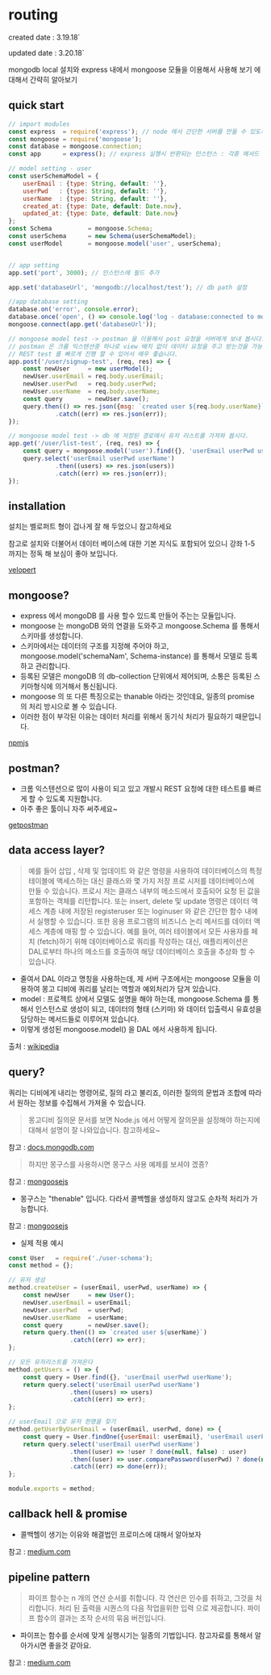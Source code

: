 # routing

created date : 3.19.18`

updated date : 3.20.18`

mongodb local 설치와 express 내에서 mongoose 모듈을 이용해서 사용해 보기 에 대해서 간략히 알아보기

## quick start
```javascript
// import modules
const express  = require('express'); // node 에서 간단한 서버를 만들 수 있도록 도와주는 모듈
const mongoose = require('mongoose');
const database = mongoose.connection;
const app      = express(); // express 실행시 반환되는 인스턴스 : 각종 메서드 들이 내장 되어 있음

// model setting - user
const userSchemaModel = {
	userEmail : {type: String, default: ''},
	userPwd   : {type: String, default: ''},
	userName  : {type: String, default: ''},
	created_at: {type: Date, default: Date.now},
	updated_at: {type: Date, default: Date.now}
};
const Schema          = mongoose.Schema;
const userSchema      = new Schema(userSchemaModel);
const userModel       = mongoose.model('user', userSchema);


// app setting
app.set('port', 3000); // 인스턴스에 필드 추가

app.set('databaseUrl', 'mongodb://localhost/test'); // db path 설정

//app database setting
database.on('error', console.error);
database.once('open', () => console.log('log - database:connected to mongo'));
mongoose.connect(app.get('databaseUrl'));

// mongoose model test -> postman 을 이용해서 post 요청을 서버에게 보내 봅시다.
// postman 은 크롬 익스텐션중 하나로 view 배치 없이 데이터 요청을 주고 받는것을 가능하게 해주는 툴입니다.
// REST test 를 빠르게 진행 할 수 있어서 매우 좋습니다.
app.post('/user/signup-test', (req, res) => {
	const newUser     = new userModel();
	newUser.userEmail = req.body.userEmail;
	newUser.userPwd   = req.body.userPwd;
	newUser.userName  = req.body.userName;
	const query       = newUser.save();
	query.then(() => res.json({msg: `created user ${req.body.userName}`}))
			 .catch((err) => res.json(err));
});

// mongoose model test -> db 에 저장된 경로에서 유저 리스트를 가져와 봅시다.
app.get('/user/list-test', (req, res) => {
	const query = mongoose.model('user').find({}, 'userEmail userPwd userName');
	query.select('userEmail userPwd userName')
			 .then((users) => res.json(users))
			 .catch((err) => res.json(err));
});
```

## installation

설치는 벨로퍼트 형이 겁나게 잘 해 두었으니 참고하세요

참고로 설치와 더불어서 데이터 베이스에 대한 기본 지식도 포함되어 있으니 강좌 1-5 까지는 정독 해 보심이 좋아 보입니다.

[velopert](https://velopert.com/436)

## mongoose?
* express 에서 mongoDB 를 사용 할수 있드록 만들어 주는는  모듈입니다.
* mongoose 는 mongoDB 와의 연결을 도와주고 mongoose.Schema 를 통해서 스키마를 생성합니다.
* 스키마에서는 데이터의 구조를 지정해 주어야 하고, mongoose.model('schemaNam', Schema-instance) 를 통해서 모델로 등록하고 관리합니다. 
* 등록된 모델은 mongoDB 의 db-collection 단위에서 제어되며, 소통은 등록된 스키마형식에 의거해서 통신됩니다.
* mongoose 의 또 다른 특징으로는 thanable 아라는 것인데요, 일종의 promise 의 처리 방시으로 볼 수 있습니다.
* 이러한 점이 부각된 이유는 데이터 처리를 위해서 동기식 처리가 필요하기 때문입니다.

[npmjs](https://www.npmjs.com/package/mongoose)

## postman?
* 크롬 익스텐션으로 많이 사용이 되고 있고 개발시 REST 요청에 대한 테스트를 빠르게 할 수 있도록 지원합니다.
* 아주 좋은 툴이니 자주 써주세요~ 

[getpostman](https://www.getpostman.com/products)


## data access layer?
> 예를 들어 삽입 , 삭제 및 업데이트 와 같은 명령을 사용하여 데이터베이스의 특정 테이블에 액세스하는 대신 클래스와 몇 가지 저장 프로 시저를 데이터베이스에 만들 수 있습니다.
> 프로시 저는 클래스 내부의 메소드에서 호출되어 요청 된 값을 포함하는 객체를 리턴합니다.
> 또는 insert, delete 및 update 명령은 데이터 액세스 계층 내에 저장된 registeruser 또는 loginuser 와 같은 간단한 함수 내에서 실행할 수 있습니다.
> 또한 응용 프로그램의 비즈니스 논리 메서드를 데이터 액세스 계층에 매핑 할 수 있습니다. 예를 들어, 여러 테이블에서 모든 사용자를 페치 (fetch)하기 위해 데이터베이스로 쿼리를 작성하는 대신, 애플리케이션은 DAL로부터 하나의 메소드를 호출하여 해당 데이터베이스 호출을 추상화 할 수 있습니다.

* 줄여서 DAL 이라고 명칭을 사용하는데, 제 서버 구조에서는 mongoose 모듈을 이용하여 몽고 디비에 쿼리를 날리는 역할과 예외처리가 담겨 있습니다.
* model : 프로젝트 상에서 모델도 설명을 해야 하는데, mongoose.Schema 를 통해서 인스턴스로 생성이 되고, 데이터의 형태 (스키마) 와 데이터 입출력시 유효성을 담당하는 메서드들로 이루어져 있습니다.
* 이렇게 생성된 mongoose.model() 을 DAL 에서 사용하게 됩니다.

출처 : [wikipedia](https://en.wikipedia.org/wiki/Data_access_layer)

## query?
쿼리는 디비에게 내리는 명령어로, 질의 라고 불리죠, 이러한 질의의 문법과 조합에 따라서 원하는 정보를 수집해서 가져올 수 있습니다.

> 몽고디비 질의문 문서를 보면 Node.js 에서 어떻게 잘의문을 설정해야 하는지에 대해서 설명이 잘 나와있습니다. 참고하세요~

참고 : [docs.mongodb.com](https://docs.mongodb.com/manual/tutorial/query-documents/)

> 하지만 몽구스를 사용하시면 몽구스 사용 예제를 보셔야 겠죵?

참고 : [mongoosejs](http://mongoosejs.com/docs/queries.html)

* 몽구스는 "thenable" 입니다. 다라서 콜백핼을 생성하지 않고도 순차적 처리가 가능합니다.

참고 : [mongoosejs](http://mongoosejs.com/docs/promises.html)

* 실제 적용 예시

```javascript
const User   = require('./user-schema');
const method = {};

// 유저 생성
method.createUser = (userEmail, userPwd, userName) => {
	const newUser     = new User();
	newUser.userEmail = userEmail;
	newUser.userPwd   = userPwd;
	newUser.userName  = userName;
	const query       = newUser.save();
	return query.then(() => `created user ${userName}`)
                 .catch((err) => err);
};

// 모든 유저리스트를 가져온다
method.getUsers = () => {
	const query = User.find({}, 'userEmail userPwd userName');
	return query.select('userEmail userPwd userName')
                 .then((users) => users)
                 .catch((err) => err);
};

// userEmail 으로 유저 한명을 찾기
method.getUserByUserEmail = (userEmail, userPwd, done) => {
	const query = User.findOne({userEmail: userEmail}, 'userEmail userPwd userName');
	return query.select('userEmail userPwd userName')
	             .then((user) => !user ? done(null, false) : user)
                 .then((user) => user.comparePassword(userPwd) ? done(null, user) : done(null, false))
                 .catch((err) => done(err));
};

module.exports = method;
```

## callback hell & promise
* 콜백헬이 생기는 이유와 해결법인 프로미스에 대해서 알아보자

참고 : [medium.com](https://medium.com/@pitzcarraldo/callback-hell-%EA%B3%BC-promise-pattern-471976ffd139)

## pipeline pattern

> 파이프 함수는 n 개의 연산 순서를 취합니다. 각 연산은 인수를 취하고, 그것을 처리합니다.
> 처리 된 출력을 시퀀스의 다음 작업을위한 입력 으로 제공합니다.
> 파이프 함수의 결과는 조작 순서의 묶음 버전입니다.

* 파이프는 함수를 순서에 맞게 실행시기는 일종의 기법입니다. 참고자료를 통해서 알아가시면 좋을것 같아요.

참고 : [medium.com](https://medium.com/@venomnert/pipe-function-in-javascript-8a22097a538e)
